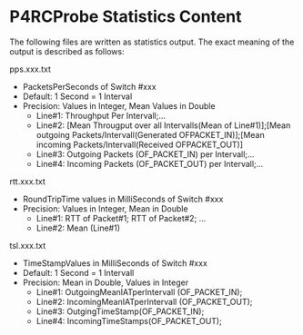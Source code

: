 # P4RCProbe Statistics Content

The following files are written as statistics output. The exact meaning of the output is described as follows:

pps.xxx.txt

- PacketsPerSeconds of Switch #xxx
- Default: 1 Second = 1 Interval
- Precision: Values in Integer, Mean Values in Double
  - Line#1: Throughput Per Intervall;...
  - Line#2: [Mean Througput over all Intervalls(Mean of Line#1)];[Mean outgoing Packets/Intervall(Generated OFPACKET_IN)];[Mean incoming Packets/Intervall(Received OFPACKET_OUT)]
  - Line#3: Outgoing Packets (OF_PACKET_IN) per Intervall;...
  - Line#4: Incoming Packets (OF_PACKET_OUT) per Intervall;...


rtt.xxx.txt

- RoundTripTime values in MilliSeconds of Switch #xxx
- Precision: Values in Integer, Mean in Double
  - Line#1: RTT of Packet#1; RTT of Packet#2; ...
  - Line#2: Mean (Line#1)

tsl.xxx.txt

- TimeStampValues in MilliSeconds of Switch #xxx
- Default: 1 Second = 1 Intervall
- Precision: Mean in Double, Values in Integer
  - Line#1: OutgoingMeanIATperIntervall (OF_PACKET_IN);
  - Line#2: IncomingMeanIATperIntervall (OF_PACKET_OUT);
  - Line#3: OutgingTimeStamp(OF_PACKET_IN);
  - Line#4: IncomingTimeStamps(OF_PACKET_OUT);

